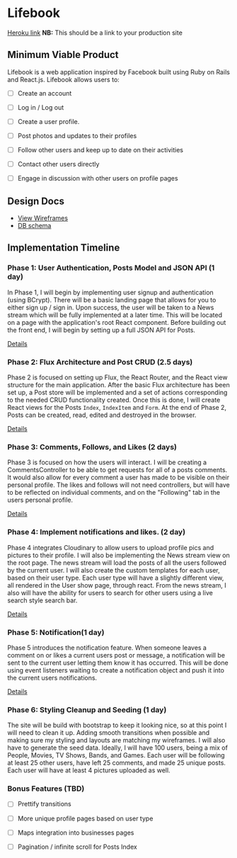 # Lifebook

[Heroku link][heroku] **NB:** This should be a link to your production site

[heroku]: http://www.lifebook.tech/

## Minimum Viable Product

Lifebook is a web application inspired by Facebook built using Ruby on Rails
and React.js. Lifebook allows users to:

<!-- This is a Markdown checklist. Use it to keep track of your progress! -->

- [ ] Create an account
- [ ] Log in / Log out
- [ ] Create a user profile.
- [ ] Post photos and updates to their profiles
- [ ] Follow other users and keep up to date on their activities
- [ ] Contact other users directly
- [ ] Engage in discussion with other users on profile pages


## Design Docs
* [View Wireframes][view]
* [DB schema][schema]

[view]: ./docs/views.md
[schema]: ./docs/schema.md

## Implementation Timeline

### Phase 1: User Authentication, Posts Model and JSON API (1 day)

In Phase 1, I will begin by implementing user signup and authentication (using
BCrypt). There will be a basic landing page that allows for you to either sign up / sign in.  Upon success, the user will be taken to a News stream which will be fully implemented at a later time.  This will be located on a page with the application's root React component. Before building out the front end, I will begin by setting up a full JSON API for Posts.

[Details][phase-one]

### Phase 2: Flux Architecture and Post CRUD (2.5 days)

Phase 2 is focused on setting up Flux, the React Router, and the React view
structure for the main application. After the basic Flux architecture has been
set up, a Post store will be implemented and a set of actions corresponding to
the needed CRUD functionality created. Once this is done, I will create React
views for the Posts `Index`, `IndexItem` and `Form`. At the end of Phase 2,
Posts can be created, read, edited and destroyed in the browser.

[Details][phase-two]

### Phase 3: Comments, Follows, and Likes (2 days)

Phase 3 is focused on how the users will interact.  I will be creating a CommentsController to be able to get requests for all of a posts comments.  It would also allow for every comment a user has made to be visible on their personal profile.  The likes and follows will not need controllers, but will have to be reflected on individual comments, and on the "Following" tab in the users personal profile.


[Details][phase-three]

### Phase 4: Implement notifications and likes.  (2 day)
Phase 4 integrates Cloudinary to allow users to upload profile pics and pictures to their profile.  I will also be implementing the News stream view on the root page.  The news stream will load the posts of all the users followed by the current user.  I will also create the custom templates for each user, based on their user type.  Each user type will have a slightly different view, all rendered in the User show page, through react.  From the news stream, I also will have the ability for users to search for other users using a live search style search bar.


[Details][phase-four]

### Phase 5: Notification(1 day)

Phase 5 introduces the notification feature.  When someone leaves a comment on or likes a current users post or message, a notification will be sent to the current user letting them know it has occurred.  This will be done using event listeners waiting to create a notification object and push it into the current users notifications.  

[Details][phase-five]

### Phase 6: Styling Cleanup and Seeding (1 day)

The site will be build with bootstrap to keep it looking nice, so at this point I will need to clean it up.  Adding smooth transitions when possible and making sure my styling and layouts are matching my wireframes.  I will also have to generate the seed data.  Ideally, I will have 100 users, being a mix of People, Movies, TV Shows, Bands, and Games.  Each user will be following at least 25 other users, have left 25 comments, and made 25 unique posts.  Each user will have at least 4 pictures uploaded as well.

### Bonus Features (TBD)
- [ ] Prettify transitions
- [ ] More unique profile pages based on user type
- [ ] Maps integration into businesses pages
- [ ] Pagination / infinite scroll for Posts Index


[phase-one]: ./docs/phases/phase1.md
[phase-two]: ./docs/phases/phase2.md
[phase-three]: ./docs/phases/phase3.md
[phase-four]: ./docs/phases/phase4.md
[phase-five]: ./docs/phases/phase5.md
